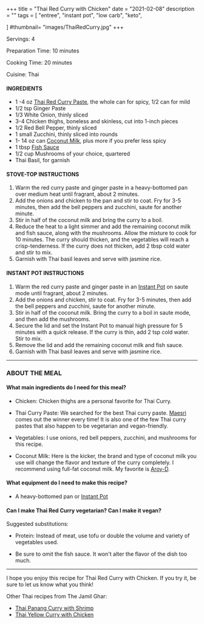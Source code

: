 +++
title = "Thai Red Curry with Chicken"
date = "2021-02-08"
description = ""
tags = [
    "entree",
    "instant pot",
    "low carb",
    "keto",
   
]
#thumbnail= "images/ThaiRedCurry.jpg"
+++

Servings: 4 <!--more-->

Preparation Time: 10 minutes 

Cooking Time: 20 minutes

Cuisine: Thai

#### INGREDIENTS 

* 1 -4 oz [Thai Red Curry Paste](https://amzn.to/2NmwVBf), the whole can for spicy, 1/2 can for mild
* 1/2 tsp Ginger Paste
* 1/3 White Onion, thinly sliced
* 3-4 Chicken thighs, boneless and skinless, cut into 1-inch pieces 
* 1/2 Red Bell Pepper, thinly sliced 
* 1 small Zucchini, thinly sliced into rounds 
* 1- 14 oz can [Coconut Milk](https://amzn.to/2Zjwtq0), plus more if you prefer less spicy 
* 1 tbsp [Fish Sauce](https://amzn.to/2Zi2peI)
* 1/2 cup Mushrooms of your choice, quartered
* Thai Basil, for garnish 

#### STOVE-TOP INSTRUCTIONS 

1. Warm the red curry paste and ginger paste in a heavy-bottomed pan over medium heat until fragrant, about 2 minutes.
2. Add the onions and chicken to the pan and stir to coat. Fry for 3-5 minutes, then add the bell peppers and zucchini, saute for another minute.
3. Stir in half of the coconut milk and bring the curry to a boil.
4. Reduce the heat to a light simmer and add the remaining coconut milk and fish sauce, along with the mushrooms. Allow the mixture to cook for 10 minutes. The curry should thicken, and the vegetables will reach a crisp-tenderness. If the curry does not thicken, add 2 tbsp cold water and stir to mix.
5. Garnish with Thai basil leaves and serve with jasmine rice.

#### INSTANT POT INSTRUCTIONS 

1. Warm the red curry paste and ginger paste in an [Instant Pot](https://amzn.to/2QR1gcY) on saute mode until fragrant, about 2 minutes.
2. Add the onions and chicken, stir to coat. Fry for 3-5 minutes, then add the bell peppers and zucchini, saute for another minute.
3. Stir in half of the coconut milk. Bring the curry to a boil in saute mode, and then add the mushrooms.
4. Secure the lid and set the Instant Pot to manual high pressure for 5 minutes with a quick release. If the curry is thin, add 2 tsp cold water. Stir to mix.
5. Remove the lid and add the remaining coconut milk and fish sauce.
6. Garnish with Thai basil leaves and serve with jasmine rice.

---- 

### ABOUT THE MEAL

#### What main ingredients do I need for this meal?

* Chicken: Chicken thighs are a personal favorite for Thai Curry. 

* Thai Curry Paste: We searched for the best Thai curry paste. [Maesri](https://amzn.to/2NmwVBf) comes out the winner every time! It is also one of the few Thai curry pastes that also happen to be vegetarian and vegan-friendly. 

* Vegetables: I use onions, red bell peppers, zucchini, and mushrooms for this recipe. 

* Coconut Milk: Here is the kicker, the brand and type of coconut milk you use will change the flavor and texture of the curry completely. I recommend using full-fat coconut milk. My favorite is [Aroy-D](https://amzn.to/2Zjwtq0).

#### What equipment do I need to make this recipe?

* A heavy-bottomed pan or [Instant Pot](https://amzn.to/2QR1gcY)

#### Can I make Thai Red Curry vegetarian? Can I make it vegan?

Suggested substitutions: 

* Protein: Instead of meat, use tofu or double the volume and variety of vegetables used. 

* Be sure to omit the fish sauce. It won't alter the flavor of the dish too much. 

----

I hope you enjoy this recipe for Thai Red Curry with Chicken. If you try it, be sure to let us know what you think!

Other Thai recipes from The Jamil Ghar:
* [Thai Panang Curry with Shrimp](https://www.jamilghar.com/recipe/shrimp_panang_curry/) 
* [Thai Yellow Curry with Chicken](https://www.jamilghar.com/recipe/yellow_thai_curry/)

